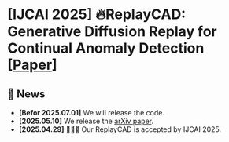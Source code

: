 # [IJCAI 2025] 🔥ReplayCAD: Generative Diffusion Replay for Continual Anomaly Detection [[Paper](https://arxiv.org/abs/2505.06603)]


## 📅 News
- **[Befor 2025.07.01]** We will release the code.
- **[2025.05.10]** We release the [arXiv paper](https://arxiv.org/abs/2505.06603).
- **[2025.04.29]** 🎉🎉🎉 Our ReplayCAD is accepted by IJCAI 2025.


